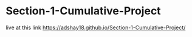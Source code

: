 # Section-1-Cumulative-Project

live at this link https://adshay18.github.io/Section-1-Cumulative-Project/
